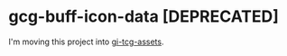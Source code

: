 # gcg-buff-icon-data [DEPRECATED]

I'm moving this project into [gi-tcg-assets](https://github.com/Guyutongxue/gi-tcg-assets).